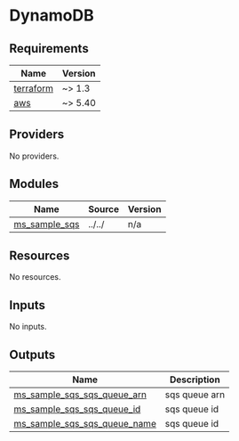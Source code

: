 # DynamoDB

<!-- BEGINNING OF PRE-COMMIT-TERRAFORM DOCS HOOK -->
## Requirements

| Name | Version |
|------|---------|
| <a name="requirement_terraform"></a> [terraform](#requirement\_terraform) | ~> 1.3 |
| <a name="requirement_aws"></a> [aws](#requirement\_aws) | ~> 5.40 |

## Providers

No providers.

## Modules

| Name | Source | Version |
|------|--------|---------|
| <a name="module_ms_sample_sqs"></a> [ms\_sample\_sqs](#module\_ms\_sample\_sqs) | ../../ | n/a |

## Resources

No resources.

## Inputs

No inputs.

## Outputs

| Name | Description |
|------|-------------|
| <a name="output_ms_sample_sqs_sqs_queue_arn"></a> [ms\_sample\_sqs\_sqs\_queue\_arn](#output\_ms\_sample\_sqs\_sqs\_queue\_arn) | sqs queue arn |
| <a name="output_ms_sample_sqs_sqs_queue_id"></a> [ms\_sample\_sqs\_sqs\_queue\_id](#output\_ms\_sample\_sqs\_sqs\_queue\_id) | sqs queue id |
| <a name="output_ms_sample_sqs_sqs_queue_name"></a> [ms\_sample\_sqs\_sqs\_queue\_name](#output\_ms\_sample\_sqs\_sqs\_queue\_name) | sqs queue id |

<!-- END OF PRE-COMMIT-TERRAFORM DOCS HOOK -->
